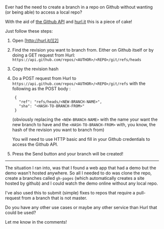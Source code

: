Ever had the need to create a branch in a repo on Github without wanting (or being able) to access a local repo?

With the aid of [the Github API][1] and [hurl.it][2] this is a piece of cake!

Just follow these steps:

1. Open [http://hurl.it/][2]
2. Find the revision you want to branch from. Either on Github itself or by doing a GET request from Hurl: `https://api.github.com/repos/<AUTHOR>/<REPO>/git/refs/heads`
3. Copy the revision hash
4. Do a POST request from Hurl to `https://api.github.com/repos/<AUTHOR>/<REPO>/git/refs` with the following as the POST body :
    
        {
          "ref": "refs/heads/<NEW-BRANCH-NAME>",
          "sha": "<HASH-TO-BRANCH-FROM>"
        }
    
   (obviously replacing the `<NEW-BRANCH-NAME>` with the name your want the new branch to have and the `<HASH-TO-BRANCH-FROM>` with, you know, the hash of the revision you want to branch from)

   You will need to use HTTP basic and fill in your Github credentials to access the Github API.

5. Press the Send button and your branch will be created!

---

The situation I ran into, was that I found a web app that had a demo but the demo wasn't hosted anywhere. So all I needed to do was clone the repo, create a branches called `gh-pages` (which automatically creates a site hosted by github) and I could watch the demo online without any local repo.

I've also used this to submit (simple) fixes to repos that require a pull-request from a branch that is not master.

Do you have any other use cases or maybe any other service than Hurl that could be used?

Let me know in the comments!


[1]: http://developer.github.com/v3/
[2]: http://hurl.it/